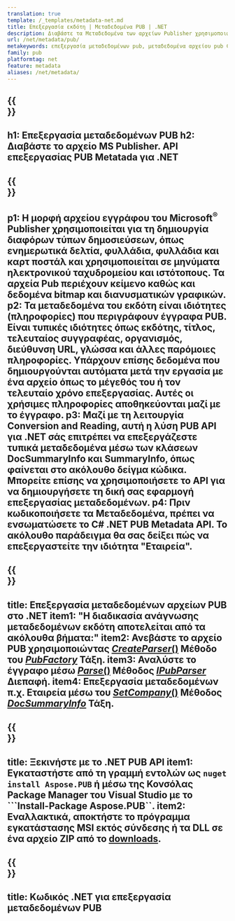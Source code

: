 ```yaml
---
translation: true
template: /_templates/metadata-net.md
title: Επεξεργασία εκδότη | Μεταδεδομένα PUB | .NET
description: Διαβάστε τα Μεταδεδομένα των αρχείων Publisher χρησιμοποιώντας τη λύση PUB .NET API μεταξύ πλατφορμών. Το On-premise .NET API σάς δίνει πρόσβαση στις ιδιότητες SummaryInfo και DocSummaryInfo.
url: /net/metadata/pub/
metakeywords: επεξεργασία μεταδεδομένων pub, μεταδεδομένα αρχείου pub C#, επεξεργαστής μεταδεδομένων εκδότη .net, ανάγνωση μεταδεδομένων αρχείου pub C#, ανάγνωση μεταδεδομένων pub .net
family: pub
platformtag: net
feature: metadata
aliases: /net/metadata/
---
```


{{<section banner>}}
---
h1: Επεξεργασία μεταδεδομένων PUB
h2: Διαβάστε το αρχείο MS Publisher. API επεξεργασίας PUB Metatada για .NET
---

{{<section overview>}}
---
p1: Η μορφή αρχείου εγγράφου του Microsoft<sup>®</sup> Publisher χρησιμοποιείται για τη δημιουργία διαφόρων τύπων δημοσιεύσεων, όπως ενημερωτικά δελτία, φυλλάδια, φυλλάδια και καρτ ποστάλ και χρησιμοποιείται σε μηνύματα ηλεκτρονικού ταχυδρομείου και ιστότοπους. Τα αρχεία Pub περιέχουν κείμενο καθώς και δεδομένα bitmap και διανυσματικών γραφικών.
p2: Τα μεταδεδομένα του εκδότη είναι ιδιότητες (πληροφορίες) που περιγράφουν έγγραφα PUB. Είναι τυπικές ιδιότητες όπως εκδότης, τίτλος, τελευταίος συγγραφέας, οργανισμός, διεύθυνση URL, γλώσσα και άλλες παρόμοιες πληροφορίες. Υπάρχουν επίσης δεδομένα που δημιουργούνται αυτόματα μετά την εργασία με ένα αρχείο όπως το μέγεθός του ή τον τελευταίο χρόνο επεξεργασίας. Αυτές οι χρήσιμες πληροφορίες αποθηκεύονται μαζί με το έγγραφο.
p3: Μαζί με τη λειτουργία Conversion and Reading, αυτή η λύση PUB API για .NET σάς επιτρέπει να επεξεργάζεστε τυπικά μεταδεδομένα μέσω των κλάσεων DocSummaryInfo και SummaryInfo, όπως φαίνεται στο ακόλουθο δείγμα κώδικα. Μπορείτε επίσης να χρησιμοποιήσετε το API για να δημιουργήσετε τη δική σας εφαρμογή επεξεργασίας μεταδεδομένων.
p4: Πριν κωδικοποιήσετε τα Μεταδεδομένα, πρέπει να ενσωματώσετε το C# .NET PUB Metadata API. Το ακόλουθο παράδειγμα θα σας δείξει πώς να επεξεργαστείτε την ιδιότητα "Εταιρεία".
---

{{<section feature1>}}
---
title: Επεξεργασία μεταδεδομένων αρχείων PUB στο .NET
item1: "Η διαδικασία ανάγνωσης μεταδεδομένων εκδότη αποτελείται από τα ακόλουθα βήματα:"
item2: Ανεβάστε το αρχείο PUB χρησιμοποιώντας [*CreateParser*()](https://reference.aspose.com/pub/net/aspose.pub/pubfactory/createparser/) Μέθοδο του [*PubFactory*](https://reference.aspose.com/pub/net/aspose.pub/pubfactory/) Τάξη.
item3: Αναλύστε το έγγραφο μέσω [*Parse*()](https://reference.aspose.com/pub/net/aspose.pub/ipubparser/parse/) Μέθοδος [*IPubParser*](https://reference.aspose.com/pub/net/aspose.pub/ipubparser/) Διεπαφή.
item4: Επεξεργασία μεταδεδομένων π.χ. Εταιρεία μέσω του [*SetCompany*()](https://reference.aspose.com/pub/net/aspose.pub/docsummaryinfo/setcompany/) Μέθοδος [*DocSummaryInfo*](https://reference.aspose.com/pub/net/aspose.pub/docsummaryinfo/) Τάξη.
---

{{<section feature2>}}
---
title: Ξεκινήστε με το .NET PUB API
item1: Εγκαταστήστε από τη γραμμή εντολών ως ```nuget install Aspose.PUB``` ή μέσω της Κονσόλας Package Manager του Visual Studio με το ```Install-Package Aspose.PUB``.
item2: Εναλλακτικά, αποκτήστε το πρόγραμμα εγκατάστασης MSI εκτός σύνδεσης ή τα DLL σε ένα αρχείο ZIP από το [downloads](https://releases.aspose.com/pub/net/).
---

{{<section codeexample>}}
---
title: Κωδικός .NET για επεξεργασία μεταδεδομένων PUB
---